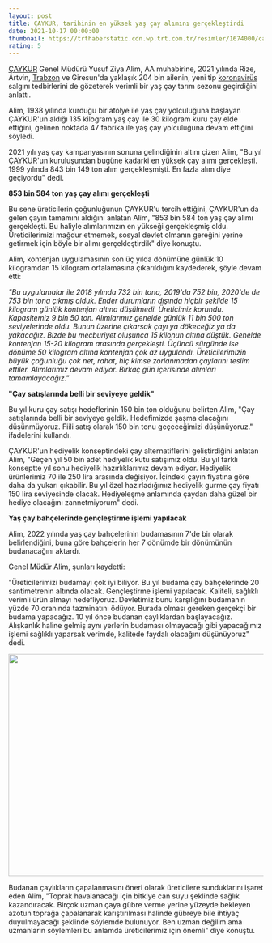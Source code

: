 ```yaml
--- 
layout: post
title: ÇAYKUR, tarihinin en yüksek yaş çay alımını gerçekleştirdi
date: 2021-10-17 00:00:00
thumbnail: https://trthaberstatic.cdn.wp.trt.com.tr/resimler/1674000/caykur-aa-1675855.jpg
rating: 5
---
```

<p>
	<a href="https://www.trthaber.com/etiket/caykur/" target="_blank">ÇAYKUR</a> Genel Müdürü Yusuf Ziya Alim, AA muhabirine, 2021 yılında Rize, Artvin, <a href="https://www.trthaber.com/etiket/trabzon/" target="_blank">Trabzon</a> ve Giresun'da yaklaşık 204 bin ailenin, yeni tip <a href="https://www.trthaber.com/etiket/koronavirus/" target="_blank">koronavirüs</a> salgını tedbirlerini de gözeterek verimli bir yaş çay tarım sezonu geçirdiğini anlattı.</p>
<p>
	Alim, 1938 yılında kurduğu bir atölye ile yaş çay yolculuğuna başlayan ÇAYKUR'un aldığı 135 kilogram yaş çay ile 30 kilogram kuru çay elde ettiğini, gelinen noktada 47 fabrika ile yaş çay yolculuğuna devam ettiğini söyledi.</p>
<p>
	2021 yılı yaş çay kampanyasının sonuna gelindiğinin altını çizen Alim, "Bu yıl ÇAYKUR'un kuruluşundan bugüne kadarki en yüksek çay alımı gerçekleşti. 1999 yılında 843 bin 149 ton alım gerçekleşmişti. En fazla alım diye geçiyordu" dedi.</p>
<p>
	<strong>853 bin 584 ton yaş çay alımı gerçekleşti</strong></p>
<p>
	Bu sene üreticilerin çoğunluğunun ÇAYKUR'u tercih ettiğini, ÇAYKUR'un da gelen çayın tamamını aldığını anlatan Alim, "853 bin 584 ton yaş çay alımı gerçekleşti. Bu haliyle alımlarımızın en yükseği gerçekleşmiş oldu. Üreticilerimizi mağdur etmemek, sosyal devlet olmanın gereğini yerine getirmek için böyle bir alımı gerçekleştirdik" diye konuştu.</p>
<p>
	Alim, kontenjan uygulamasının son üç yılda dönümüne günlük 10 kilogramdan 15 kilogram ortalamasına çıkarıldığını kaydederek, şöyle devam etti:</p>
<p>
	<em>"Bu uygulamalar ile 2018 yılında 732 bin tona, 2019'da 752 bin, 2020'de de 753 bin tona çıkmış olduk. Ender durumların dışında hiçbir şekilde 15 kilogram günlük kontenjan altına düşülmedi. Üreticimiz korundu. Kapasitemiz 9 bin 50 ton. Alımlarımız genelde günlük 11 bin 500 ton seviyelerinde oldu. Bunun üzerine çıkarsak çayı ya dökeceğiz ya da yakacağız. Bizde bu mecburiyet oluşunca 15 kilonun altına düştük. Genelde kontenjan 15-20 kilogram arasında gerçekleşti. Üçüncü sürgünde ise dönüme 50 kilogram altına kontenjan çok az uygulandı. Üreticilerimizin büyük çoğunluğu çok net, rahat, hiç kimse zorlanmadan çaylarını teslim ettiler. Alımlarımız devam ediyor. Birkaç gün içerisinde alımları tamamlayacağız."</em></p>
<p>
	<strong>"Çay satışlarında belli bir seviyeye geldik"</strong></p>
<p>
	Bu yıl kuru çay satışı hedeflerinin 150 bin ton olduğunu belirten Alim, "Çay satışlarında belli bir seviyeye geldik. Hedefimizde şaşma olacağını düşünmüyoruz. Fiili satış olarak 150 bin tonu geçeceğimizi düşünüyoruz." ifadelerini kullandı.</p>
<p>
	ÇAYKUR'un hediyelik konseptindeki çay alternatiflerini geliştirdiğini anlatan Alim, "Geçen yıl 50 bin adet hediyelik kutu satışımız oldu. Bu yıl farklı konseptte yıl sonu hediyelik hazırlıklarımız devam ediyor. Hediyelik ürünlerimiz 70 ile 250 lira arasında değişiyor. İçindeki çayın fiyatına göre daha da yukarı çıkabilir. Bu yıl özel hazırladığımız hediyelik gurme çay fiyatı 150 lira seviyesinde olacak. Hediyeleşme anlamında çaydan daha güzel bir hediye olacağını zannetmiyorum" dedi.</p>
<p>
	<strong>Yaş çay bahçelerinde gençleştirme işlemi yapılacak</strong></p>
<p>
	Alim, 2022 yılında yaş çay bahçelerinin budamasının 7'de bir olarak belirlendiğini, buna göre bahçelerin her 7 dönümde bir dönümünün budanacağını aktardı.</p>
<p>
	Genel Müdür Alim, şunları kaydetti:</p>
<p>
	"Üreticilerimizi budamayı çok iyi biliyor. Bu yıl budama çay bahçelerinde 20 santimetrenin altında olacak. Gençleştirme işlemi yapılacak. Kaliteli, sağlıklı verimli ürün almayı hedefliyoruz. Devletimiz bunu karşılığını budamanın yüzde 70 oranında tazminatını ödüyor. Burada olması gereken gerçekçi bir budama yapacağız. 10 yıl önce budanan çaylıklardan başlayacağız. Alışkanlık haline gelmiş aynı yerlerin budaması olmayacağı gibi yapacağımız işlemi sağlıklı yaparsak verimde, kalitede faydalı olacağını düşünüyoruz" dedi.</p>
<p>
	<img alt="" src="../dosyalar/images/20211017_2_50475455_69730375.jpg" style="width: 650px; height: 439px;" /></p>
<p>
	Budanan çaylıkların çapalanmasını öneri olarak üreticilere sunduklarını işaret eden Alim, "Toprak havalanacağı için bitkiye can suyu şeklinde sağlık kazandıracak. Birçok uzman çaya gübre verme yerine yüzeyde bekleyen azotun toprağa çapalanarak karıştırılması halinde gübreye bile ihtiyaç duyulmayacağı şeklinde söylemde bulunuyor. Ben uzman değilim ama uzmanların söylemleri bu anlamda üreticilerimiz için önemli" diye konuştu.</p>